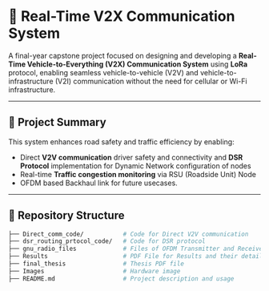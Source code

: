 # 🚗 Real-Time V2X Communication System

A final-year capstone project focused on designing and developing a **Real-Time Vehicle-to-Everything (V2X) Communication System** using **LoRa** protocol, enabling seamless vehicle-to-vehicle (V2V) and vehicle-to-infrastructure (V2I) communication without the need for cellular or Wi-Fi infrastructure.

---

## 🧠 Project Summary

This system enhances road safety and traffic efficiency by enabling:
- Direct **V2V communication** driver safety and connectivity and **DSR Protocol** implementation for Dynamic Network configuration of nodes
- Real-time **Traffic congestion monitoring** via RSU (Roadside Unit) Node
- OFDM based Backhaul link for future usecases.
---

## 📁 Repository Structure

```bash
├── Direct_comm_code/           # Code for Direct V2V communication
├── dsr_routing_prtocol_code/   # Code for DSR protocol           
├── gnu_radio_files             # Files of OFDM Transmitter and Receiver of GNU Radio software
├── Results                     # PDF File for Results and their detailed explanation
├── final_thesis                # Thesis PDF file
├── Images                      # Hardware image
├── README.md                   # Project description and usage
